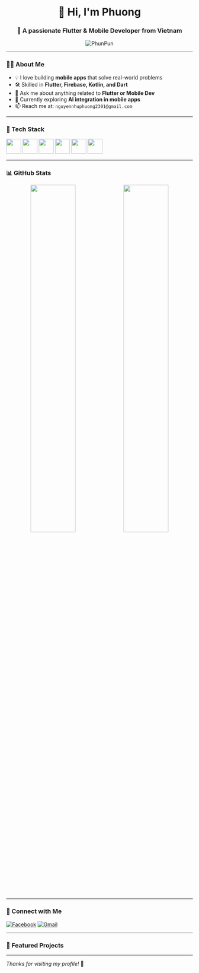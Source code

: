 <h1 align="center">👋 Hi, I'm Phuong</h1>
<h3 align="center">🚀 A passionate Flutter & Mobile Developer from Vietnam</h3>

<p align="center">
  <img src="https://komarev.com/ghpvc/?username=PhunPun&label=Profile%20views&color=blue&style=flat" alt="PhunPun" />
</p>

---

### 👨‍💻 About Me

- 💡 I love building **mobile apps** that solve real-world problems
- 🛠️ Skilled in **Flutter, Firebase, Kotlin, and Dart**
- 💬 Ask me about anything related to **Flutter or Mobile Dev**
- 🌱 Currently exploring **AI integration in mobile apps**
- 📫 Reach me at: `nguyennhuphuong2301@gmail.com`

---

### 🧰 Tech Stack

<p align="left">
  <img src="https://cdn.jsdelivr.net/gh/devicons/devicon/icons/flutter/flutter-original.svg" width="40"/>
  <img src="https://cdn.jsdelivr.net/gh/devicons/devicon/icons/firebase/firebase-plain.svg" width="40"/>
  <img src="https://cdn.jsdelivr.net/gh/devicons/devicon/icons/dart/dart-original.svg" width="40"/>
  <img src="https://cdn.jsdelivr.net/gh/devicons/devicon/icons/kotlin/kotlin-original.svg" width="40"/>
  <img src="https://cdn.jsdelivr.net/gh/devicons/devicon/icons/javascript/javascript-original.svg" width="40"/>
  <img src="https://cdn.jsdelivr.net/gh/devicons/devicon/icons/php/php-original.svg" width="40"/>
</p>

---

### 📊 GitHub Stats

<p align="center">
  <img src="https://github-readme-stats.vercel.app/api?username=PhunPun&show_icons=true&theme=tokyonight" width="49%" />
  <img src="https://github-readme-streak-stats.herokuapp.com?user=PhunPun&theme=tokyonight" width="49%" />
</p>

---

### 🔗 Connect with Me

[![Facebook](https://img.shields.io/badge/Facebook-1877F2?style=for-the-badge&logo=facebook&logoColor=white)]([https://facebook.com/phun.dev](https://www.facebook.com/nguyen.np.148))
[![Gmail](https://img.shields.io/badge/Gmail-D14836?style=for-the-badge&logo=gmail&logoColor=white)](mailto:nguyennhuphuong2301@gmail.com)

---

### 🌟 Featured Projects


---

_Thanks for visiting my profile!_ 🚀
